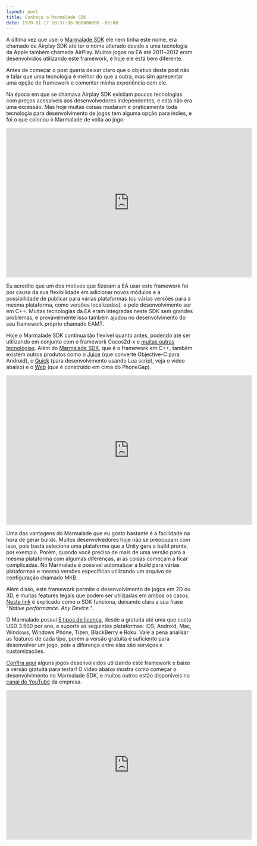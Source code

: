 ```yaml
---
layout: post
title: Conheça o Marmalade SDK
date: 1970-01-17 10:37:38.000000000 -03:00
---
```


A última vez que usei o [Marmalade SDK](https://www.madewithmarmalade.com/) ele nem tinha este nome, era chamado de Airplay SDK até ter o nome alterado devido a uma tecnologia da Apple também chamada AirPlay. Muitos jogos na EA até 2011~2012 eram desenvolvidos utilizando este framework, e hoje ele está bem diferente.

Antes de começar o post queria deixar claro que o objetivo deste post não é falar que uma tecnologia é melhor do que a outra, mas sim apresentar uma opção de framework e comentar minha experiência com ele.

Na época em que se chamava Airplay SDK existiam poucas tecnologias com preços acessíveis aos desenvolvedores independentes, e esta não era uma excessão. Mas hoje muitas coisas mudaram e praticamente toda tecnologia para desenvolvimento de jogos tem alguma opção para indies, e foi o que colocou o Marmalade de volta ao jogo.

<span class="embed-youtube" style="text-align:center; display: block;"><iframe allowfullscreen="true" class="youtube-player" frameborder="0" height="402" src="http://www.youtube.com/embed/3fEXoVU3_I0?version=3&rel=1&fs=1&autohide=2&showsearch=0&showinfo=1&iv_load_policy=1&wmode=transparent" type="text/html" width="660"></iframe></span>

Eu acredito que um dos motivos que fizeram a EA usar este framework foi por causa da sua flexibilidade em adicionar novos módulos e a possibilidade de publicar para várias plataformas (ou várias versões para a mesma plataforma, como versões localizadas), e pelo desenvolvimento ser em C++. Muitas tecnologias da EA eram integradas neste SDK sem grandes problemas, e provavelmente isso também ajudou no desenvolvimento do seu framework próprio chamado EAMT.

Hoje o Marmalade SDK continua tão flexível quanto antes, podendo até ser utilizando em conjunto com o framework Cocos2d-x e [muitas outras tecnologias](https://www.madewithmarmalade.com/products/ecosystem). Além do [Marmalade SDK](https://www.madewithmarmalade.com/products/marmalade-sdk), que é o framework em C++, também existem outros produtos como o [Juice](https://www.madewithmarmalade.com/products/juice) (que converte Objective-C para Android), o [Quick](https://www.madewithmarmalade.com/products/quick) (para desenvolvimento usando Lua script, veja o video abaixo) e o [Web](https://www.madewithmarmalade.com/products/web-marmalade) (que é construído em cima do PhoneGap).

<span class="embed-youtube" style="text-align:center; display: block;"><iframe allowfullscreen="true" class="youtube-player" frameborder="0" height="402" src="http://www.youtube.com/embed/d5dA-pIVGzU?version=3&rel=1&fs=1&autohide=2&showsearch=0&showinfo=1&iv_load_policy=1&wmode=transparent" type="text/html" width="660"></iframe></span>

Uma das vantagens do Marmalade que eu gosto bastante é a facilidade na hora de gerar builds. Muitos desenvolvedores hoje não se preocupam com isso, pois basta seleciona uma plataforma que a Unity gera a build pronta, por exemplo. Porém, quando você precisa de mais de uma versão para a mesma plataforma com algumas diferenças, ai as coisas começam a ficar complicadas. No Marmalade é possível automatizar a build para várias plataformas e mesmo versões específicas utilizando um arquivo de configuração chamado MKB.

Além disso, este framework permite o desenvolvimento de jogos em 2D ou 3D, e muitas features legais que podem ser utilizadas em ambos os casos. [Neste link](https://www.madewithmarmalade.com/marmalade/how-marmalade-works) é explicado como o SDK funciona, deixando clara a sua frase “*Native performance. Any Device.*“.

O Marmalade possui [5 tipos de licença](https://www.madewithmarmalade.com/shop/), desde a gratuita até uma que custa USD 3.500 por ano, e suporte as seguintes plataformas: iOS, Android, Mac, Windows, Windows Phone, Tizen, BlackBerry e Roku. Vale a pena analisar as features de cada tipo, porém a versão gratuita é suficiente para desenvolver um jogo, pois a diferença entre elas são serviços e customizações.

[Confira aqui](https://www.madewithmarmalade.com/showroom) alguns jogos desenvolvidos utilizando este framework e baixe a versão gratuita para testar! O video abaixo mostra como começar o desenvolvimento no Marmalade SDK, e muitos outros estão disponíveis no [canal do YouTube](https://www.youtube.com/user/madewithmarmaladecom) da empresa.

<span class="embed-youtube" style="text-align:center; display: block;"><iframe allowfullscreen="true" class="youtube-player" frameborder="0" height="402" src="http://www.youtube.com/embed/hVZ5WNVYm-k?version=3&rel=1&fs=1&autohide=2&showsearch=0&showinfo=1&iv_load_policy=1&wmode=transparent" type="text/html" width="660"></iframe></span>


